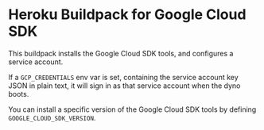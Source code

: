 # Heroku Buildpack for Google Cloud SDK

This buildpack installs the Google Cloud SDK tools, and configures a service account.

If a `GCP_CREDENTIALS` env var is set, containing the service account key JSON
in plain text, it will sign in as that service account when the dyno boots.

You can install a specific version of the Google Cloud SDK tools by defining
`GOOGLE_CLOUD_SDK_VERSION`.
